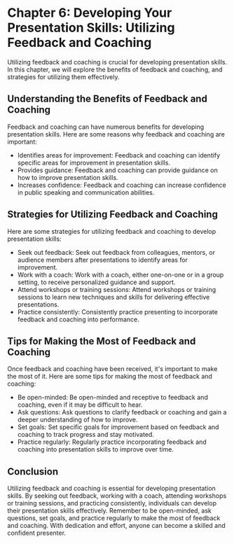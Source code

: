 Chapter 6: Developing Your Presentation Skills: Utilizing Feedback and Coaching
===============================================================================

Utilizing feedback and coaching is crucial for developing presentation skills. In this chapter, we will explore the benefits of feedback and coaching, and strategies for utilizing them effectively.

Understanding the Benefits of Feedback and Coaching
---------------------------------------------------

Feedback and coaching can have numerous benefits for developing presentation skills. Here are some reasons why feedback and coaching are important:

* Identifies areas for improvement: Feedback and coaching can identify specific areas for improvement in presentation skills.
* Provides guidance: Feedback and coaching can provide guidance on how to improve presentation skills.
* Increases confidence: Feedback and coaching can increase confidence in public speaking and communication abilities.

Strategies for Utilizing Feedback and Coaching
----------------------------------------------

Here are some strategies for utilizing feedback and coaching to develop presentation skills:

* Seek out feedback: Seek out feedback from colleagues, mentors, or audience members after presentations to identify areas for improvement.
* Work with a coach: Work with a coach, either one-on-one or in a group setting, to receive personalized guidance and support.
* Attend workshops or training sessions: Attend workshops or training sessions to learn new techniques and skills for delivering effective presentations.
* Practice consistently: Consistently practice presenting to incorporate feedback and coaching into performance.

Tips for Making the Most of Feedback and Coaching
-------------------------------------------------

Once feedback and coaching have been received, it's important to make the most of it. Here are some tips for making the most of feedback and coaching:

* Be open-minded: Be open-minded and receptive to feedback and coaching, even if it may be difficult to hear.
* Ask questions: Ask questions to clarify feedback or coaching and gain a deeper understanding of how to improve.
* Set goals: Set specific goals for improvement based on feedback and coaching to track progress and stay motivated.
* Practice regularly: Regularly practice incorporating feedback and coaching into presentation skills to improve over time.

Conclusion
----------

Utilizing feedback and coaching is essential for developing presentation skills. By seeking out feedback, working with a coach, attending workshops or training sessions, and practicing consistently, individuals can develop their presentation skills effectively. Remember to be open-minded, ask questions, set goals, and practice regularly to make the most of feedback and coaching. With dedication and effort, anyone can become a skilled and confident presenter.
